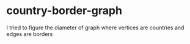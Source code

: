 # country-border-graph
I tried to figure the diameter of graph where vertices are countries and edges are borders
